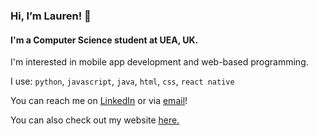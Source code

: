 ### Hi, I’m Lauren! :wave:
#### I'm a Computer Science student at UEA, UK.
I'm interested in mobile app development and web-based programming.

I use:
``python``, ``javascript``, ``java``, ``html``, ``css``, ``react native``

You can reach me on [LinkedIn](https://www.linkedin.com/in/lauren-bassett-4310921b0/) or via [email](mailto:laurenb252@outlook.com)!

You can also check out my website [here.](https://www.laurenbsst.github.io/portfolio)
<!---
laurenbsst/laurenbsst is a ✨ special ✨ repository because its `README.md` (this file) appears on your GitHub profile.
You can click the Preview link to take a look at your changes.
--->
